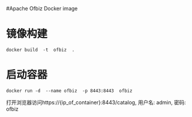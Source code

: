 #Apache Ofbiz Docker image


# 镜像构建

```
docker build  -t  ofbiz  .

```

# 启动容器

```
docker run -d  --name ofbiz  -p 8443:8443  ofbiz

```

打开浏览器访问https://{ip_of_container}:8443/catalog, 用户名: admin, 密码: ofbiz
